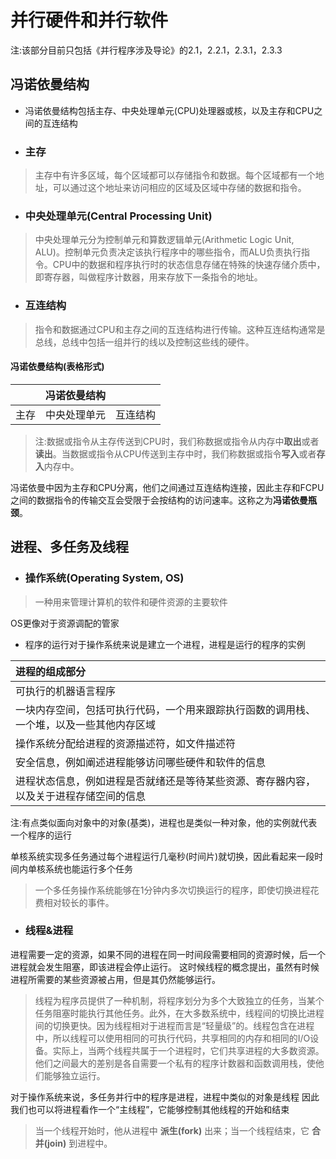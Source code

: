 # **并行硬件和并行软件**

注:该部分目前只包括《并行程序涉及导论》的2.1，2.2.1，2.3.1，2.3.3

## **冯诺依曼结构**
- 冯诺依曼结构包括主存、中央处理单元(CPU)处理器或核，以及主存和CPU之间的互连结构

- ### **主存**
> 主存中有许多区域，每个区域都可以存储指令和数据。每个区域都有一个地址，可以通过这个地址来访问相应的区域及区域中存储的数据和指令。

- ### **中央处理单元(Central Processing Unit)**
> 中央处理单元分为控制单元和算数逻辑单元(Arithmetic Logic Unit, ALU)。控制单元负责决定该执行程序中的哪些指令，而ALU负责执行指令。CPU中的数据和程序执行时的状态信息存储在特殊的快速存储介质中，即寄存器，叫做程序计数器，用来存放下一条指令的地址。

- ### **互连结构**
> 指令和数据通过CPU和主存之间的互连结构进行传输。这种互连结构通常是总线，总线中包括一组并行的线以及控制这些线的硬件。

#### 冯诺依曼结构(表格形式)

| | 冯诺依曼结构 | |
|-|:-----------:|-|
|主存|中央处理单元|互连结构|

> 注:数据或指令从主存传送到CPU时，我们称数据或指令从内存中**取出**或者**读出**。当数据或指令从CPU传送到主存中时，我们称数据或指令**写入**或者**存入**内存中。

冯诺依曼中因为主存和CPU分离，他们之间通过互连结构连接，因此主存和FCPU之间的数据指令的传输交互会受限于会按结构的访问速率。这称之为**冯诺依曼瓶颈**。

## **进程、多任务及线程**

- ### **操作系统(Operating System, OS)**
> 一种用来管理计算机的软件和硬件资源的主要软件

OS更像对于资源调配的管家

- 程序的运行对于操作系统来说是建立一个进程，进程是运行的程序的实例

| 进程的组成部分 |
|:----------|
|可执行的机器语言程序|
|一块内存空间，包括可执行代码，一个用来跟踪执行函数的调用栈、一个堆，以及一些其他内存区域|
|操作系统分配给进程的资源描述符，如文件描述符|
|安全信息，例如阐述进程能够访问哪些硬件和软件的信息|
|进程状态信息，例如进程是否就绪还是等待某些资源、寄存器内容，以及关于进程存储空间的信息|

注:有点类似面向对象中的对象(基类)，进程也是类似一种对象，他的实例就代表一个程序的运行

单核系统实现多任务通过每个进程运行几毫秒(时间片)就切换，因此看起来一段时间内单核系统也能运行多个任务

> 一个多任务操作系统能够在1分钟内多次切换运行的程序，即使切换进程花费相对较长的事件。

- ### **线程&进程**
进程需要一定的资源，如果不同的进程在同一时间段需要相同的资源时候，后一个进程就会发生阻塞，即该进程会停止运行。
这时候线程的概念提出，虽然有时候进程所需要的某些资源被占用，但是其仍然能够运行。
> 线程为程序员提供了一种机制，将程序划分为多个大致独立的任务，当某个任务阻塞时能执行其他任务。此外，在大多数系统中，线程间的切换比进程间的切换更快。因为线程相对于进程而言是“轻量级”的。线程包含在进程中，所以线程可以使用相同的可执行代码，共享相同的内存和相同的I/O设备。实际上，当两个线程共属于一个进程时，它们共享进程的大多数资源。他们之间最大的差别是各自需要一个私有的程序计数器和函数调用栈，使他们能够独立运行。

对于操作系统来说，多任务并行中的程序是进程，进程中类似的对象是线程
因此我们也可以将进程看作一个“主线程”，它能够控制其他线程的开始和结束

> 当一个线程开始时，他从进程中 **派生(fork)** 出来；当一个线程结束，它 **合并(join)** 到进程中。
